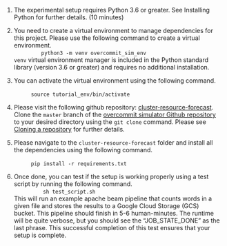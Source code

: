 1. The experimental setup requires Python 3.6 or greater. See Installing Python for further details. (10 minutes)

2. You need to create a virtual environment to manage dependencies for this project. Please use the following command to create a virtual environment.  
&ensp;&ensp;&ensp;&ensp;&ensp;&ensp;&ensp;&ensp;&ensp;<code>python3 -m venv overcommit_sim_env</code>\
`venv` virtual environment manager is included in the Python standard library (version 3.6 or greater) and requires no additional installation. 


3. You can activate the virtual environment using the following command.   

&ensp;&ensp;&ensp;&ensp;&ensp;&ensp;&ensp;&ensp;&ensp;`source tutorial_env/bin/activate`

4. Please visit the following github repository: [cluster-resource-forecast](https://github.com/googleinterns/cluster-resource-forecast). Clone the `master` branch of the [overcommit simulator Github repository](https://github.com/googleinterns/cluster-resource-forecast) to your desired directory using the `git clone` command. Please see [Cloning a repository](https://docs.github.com/en/github/creating-cloning-and-archiving-repositories/cloning-a-repository) for further details.

5. Please navigate to the `cluster-resource-forecast` folder and install all the dependencies using the following command.  

&ensp;&ensp;&ensp;&ensp;&ensp;&ensp;&ensp;&ensp;&ensp;`pip install -r requirements.txt`


6. Once done, you can test if the setup is working properly using a test script by running the following command.  
&ensp;&ensp;&ensp;&ensp;&ensp;&ensp;&ensp;&ensp;&ensp;
`sh test_script.sh`  
This will run an example apache beam pipeline that counts words in a given file and stores the results to a Google Cloud Storage (GCS) bucket. This pipeline should finish in 5-6 human-minutes. The runtime will be quite verbose, but you should see the “JOB_STATE_DONE” as the last phrase. This successful completion of this test ensures that your setup is complete.

